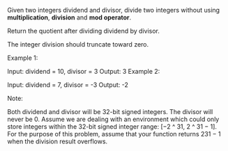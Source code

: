 Given two integers dividend and divisor, divide two integers without using **multiplication**, **division** and **mod operator**.

Return the quotient after dividing dividend by divisor.

The integer division should truncate toward zero.

Example 1:

Input: dividend = 10, divisor = 3
Output: 3
Example 2:

Input: dividend = 7, divisor = -3
Output: -2

Note:

Both dividend and divisor will be 32-bit signed integers.
The divisor will never be 0.
Assume we are dealing with an environment which could only store integers within the 32-bit signed integer range: [−2 ^ 31,  2 ^ 31 − 1]. For the purpose of this problem, assume that your function returns 231 − 1 when the division result overflows.
